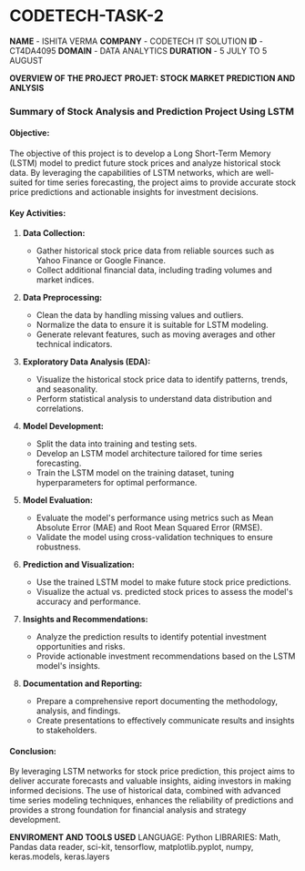 # CODETECH-TASK-2
**NAME** - ISHITA VERMA
**COMPANY** - CODETECH IT SOLUTION
**ID** - CT4DA4095
**DOMAIN** - DATA ANALYTICS
**DURATION** - 5 JULY TO 5 AUGUST

**OVERVIEW OF THE PROJECT**
**PROJET: STOCK MARKET PREDICTION AND ANLYSIS**
### Summary of Stock Analysis and Prediction Project Using LSTM

#### Objective:
The objective of this project is to develop a Long Short-Term Memory (LSTM) model to predict future stock prices and analyze historical stock data. By leveraging the capabilities of LSTM networks, which are well-suited for time series forecasting, the project aims to provide accurate stock price predictions and actionable insights for investment decisions.

#### Key Activities:

1. **Data Collection:**
   - Gather historical stock price data from reliable sources such as Yahoo Finance or Google Finance.
   - Collect additional financial data, including trading volumes and market indices.

2. **Data Preprocessing:**
   - Clean the data by handling missing values and outliers.
   - Normalize the data to ensure it is suitable for LSTM modeling.
   - Generate relevant features, such as moving averages and other technical indicators.

3. **Exploratory Data Analysis (EDA):**
   - Visualize the historical stock price data to identify patterns, trends, and seasonality.
   - Perform statistical analysis to understand data distribution and correlations.

4. **Model Development:**
   - Split the data into training and testing sets.
   - Develop an LSTM model architecture tailored for time series forecasting.
   - Train the LSTM model on the training dataset, tuning hyperparameters for optimal performance.

5. **Model Evaluation:**
   - Evaluate the model's performance using metrics such as Mean Absolute Error (MAE) and Root Mean Squared Error (RMSE).
   - Validate the model using cross-validation techniques to ensure robustness.

6. **Prediction and Visualization:**
   - Use the trained LSTM model to make future stock price predictions.
   - Visualize the actual vs. predicted stock prices to assess the model's accuracy and performance.

7. **Insights and Recommendations:**
   - Analyze the prediction results to identify potential investment opportunities and risks.
   - Provide actionable investment recommendations based on the LSTM model's insights.

8. **Documentation and Reporting:**
   - Prepare a comprehensive report documenting the methodology, analysis, and findings.
   - Create presentations to effectively communicate results and insights to stakeholders.

#### Conclusion:
By leveraging LSTM networks for stock price prediction, this project aims to deliver accurate forecasts and valuable insights, aiding investors in making informed decisions. The use of historical data, combined with advanced time series modeling techniques, enhances the reliability of predictions and provides a strong foundation for financial analysis and strategy development.

**ENVIROMENT AND TOOLS USED**
LANGUAGE: Python
LIBRARIES: Math, Pandas data reader, sci-kit, tensorflow, matplotlib.pyplot, numpy, keras.models, keras.layers

